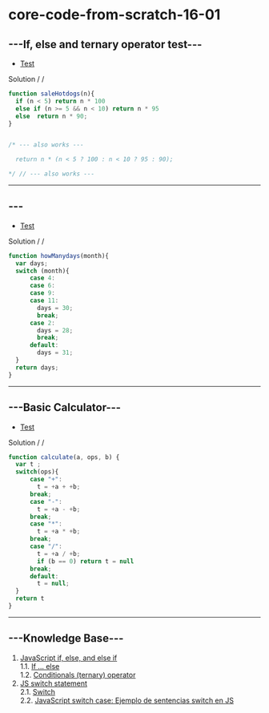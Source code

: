 # core-code-from-scratch-16-01

## ---If, else and ternary operator test---

* [Test](https://www.codewars.com/kata/57202aefe8d6c514300001fd/train/javascript)

Solution / /
``` javascript
function saleHotdogs(n){
  if (n < 5) return n * 100
  else if (n >= 5 && n < 10) return n * 95
  else  return n * 90;
}


/* --- also works ---

  return n * (n < 5 ? 100 : n < 10 ? 95 : 90);

*/ // --- also works ---
```

---
## ---
* [Test](https://www.codewars.com/kata/572059afc2f4612825000d8a/train/javascript)

Solution / /

``` javascript
function howManydays(month){
  var days;
  switch (month){
      case 4:
      case 6:
      case 9:
      case 11:
        days = 30;
        break;
      case 2:
        days = 28;
        break;
      default:
        days = 31;
  }
  return days;
}
```

---
## ---Basic Calculator---
* [Test](https://www.codewars.com/kata/5296455e4fe0cdf2e000059f/train/javascript)

Solution / /

``` javascript
function calculate(a, ops, b) {
  var t ;
  switch(ops){
      case "+":
        t = +a + +b;
      break;
      case "-":
        t = +a - +b;
      break;
      case "*":
        t = +a * +b;
      break;
      case "/":
        t = +a / +b;
        if (b == 0) return t = null
      break;
      default:
        t = null;
  }
  return t
}
```

---
## ---Knowledge Base---
1. [JavaScript if, else, and else if](https://www.w3schools.com/js/js_if_else.asp)<br>
1.1. [If ... else](https://developer.mozilla.org/en-US/docs/Web/JavaScript/Reference/Statements/if...else)<br>
1.2. [Conditionals (ternary) operator](https://developer.mozilla.org/en-US/docs/Web/JavaScript/Reference/Operators/Conditional_Operator)
2. [JS switch statement](https://www.w3schools.com/js/js_switch.asp)<br>
2.1. [Switch](https://developer.mozilla.org/en-US/docs/Web/JavaScript/Reference/Statements/switch)<br>
2.2. [JavaScript switch case: Ejemplo de sentencias switch en JS](https://www.freecodecamp.org/espanol/news/javascript-switch-case-ejemplo-de-sentencias-switch-en-js/)
